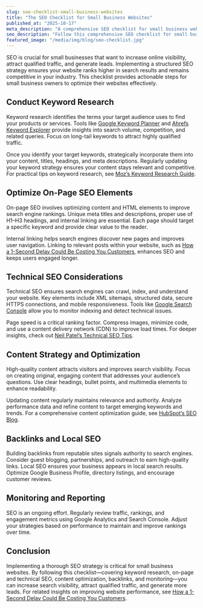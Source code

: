 ```yaml
---
slug: seo-checklist-small-business-websites
title: "The SEO Checklist for Small Business Websites"
published_at: "2025-10-17"
meta_description: "A comprehensive SEO checklist for small business websites to improve search visibility, attract more visitors, and convert leads effectively."
seo_description: "Follow this comprehensive SEO checklist for small business websites. Learn keyword research, on-page optimization, technical SEO, backlink strategies, local SEO, and ongoing monitoring to increase organic traffic, search rankings, and lead generation."
featured_image: "/media/img/blog/seo-checklist.jpg"
---
```


SEO is crucial for small businesses that want to increase online visibility, attract qualified traffic, and generate leads. Implementing a structured SEO strategy ensures your website ranks higher in search results and remains competitive in your industry. This checklist provides actionable steps for small business owners to optimize their websites effectively.

## Conduct Keyword Research

Keyword research identifies the terms your target audience uses to find your products or services. Tools like [Google Keyword Planner](https://ads.google.com/home/tools/keyword-planner/) and [Ahrefs Keyword Explorer](https://ahrefs.com/keyword-generator) provide insights into search volume, competition, and related queries. Focus on long-tail keywords to attract highly qualified traffic.

Once you identify your target keywords, strategically incorporate them into your content, titles, headings, and meta descriptions. Regularly updating your keyword strategy ensures your content stays relevant and competitive. For practical tips on keyword research, see [Moz’s Keyword Research Guide](https://moz.com/beginners-guide-to-seo/keyword-research).

## Optimize On-Page SEO Elements

On-page SEO involves optimizing content and HTML elements to improve search engine rankings. Unique meta titles and descriptions, proper use of H1–H3 headings, and internal linking are essential. Each page should target a specific keyword and provide clear value to the reader.

Internal linking helps search engines discover new pages and improves user navigation. Linking to relevant posts within your website, such as [How a 1-Second Delay Could Be Costing You Customers](/blog/1-second-delay-costing-customers), enhances SEO and keeps users engaged longer.

## Technical SEO Considerations

Technical SEO ensures search engines can crawl, index, and understand your website. Key elements include XML sitemaps, structured data, secure HTTPS connections, and mobile responsiveness. Tools like [Google Search Console](https://search.google.com/search-console/about) allow you to monitor indexing and detect technical issues.

Page speed is a critical ranking factor. Compress images, minimize code, and use a content delivery network (CDN) to improve load times. For deeper insights, check out [Neil Patel’s Technical SEO Tips](https://neilpatel.com/blog/technical-seo/).

## Content Strategy and Optimization

High-quality content attracts visitors and improves search visibility. Focus on creating original, engaging content that addresses your audience’s questions. Use clear headings, bullet points, and multimedia elements to enhance readability.

Updating content regularly maintains relevance and authority. Analyze performance data and refine content to target emerging keywords and trends. For a comprehensive content optimization guide, see [HubSpot’s SEO Blog](https://blog.hubspot.com/marketing/seo).

## Backlinks and Local SEO

Building backlinks from reputable sites signals authority to search engines. Consider guest blogging, partnerships, and outreach to earn high-quality links. Local SEO ensures your business appears in local search results. Optimize Google Business Profile, directory listings, and encourage customer reviews.

## Monitoring and Reporting

SEO is an ongoing effort. Regularly review traffic, rankings, and engagement metrics using Google Analytics and Search Console. Adjust your strategies based on performance to maintain and improve rankings over time.

## Conclusion

Implementing a thorough SEO strategy is critical for small business websites. By following this checklist—covering keyword research, on-page and technical SEO, content optimization, backlinks, and monitoring—you can increase search visibility, attract qualified traffic, and generate more leads. For related insights on improving website performance, see [How a 1-Second Delay Could Be Costing You Customers](/blog/1-second-delay-costing-customers).
